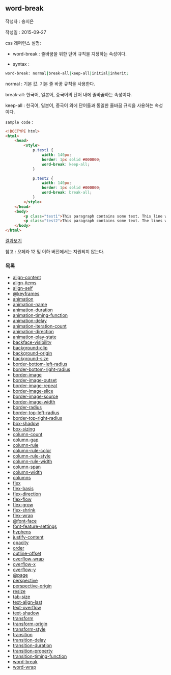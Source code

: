 ## word-break

작성자 : 송지은

작성일 : 2015-09-27

css 레퍼런스 설명: 
 - word-break : 줄바꿈을 위한 단어 규칙을 지정하는 속성이다.

 - syntax : 
```sh 
word-break: normal|break-all|keep-all|initial|inherit;
```

normal : 기본 값. 기본 줄 바꿈 규칙을 사용한다.

break-all: 한국어, 일본어, 중국어의 단어 내에 줄바꿈하는 속성이다.

keep-all : 한국어, 일본어, 중국어 외에 단어들과 동일한 줄바꿈 규칙을 사용하는 속성이다.

`sample code` : 

```html
<!DOCTYPE html>
<html>
	<head>
		<style>
			p.test1 {
			    width: 140px; 
			    border: 1px solid #000000;
			    word-break: keep-all;
			}

			p.test2 {
			    width: 140px; 
			    border: 1px solid #000000;
			    word-break: break-all;
			}
		</style>
	</head>
	<body>
		<p class="test1">This paragraph contains some text. This line will-break-at-hyphens.</p>
		<p class="test2">This paragraph contains some text. The lines will break at any character.</p>
	</body>
</html>
```

[결과보기](http://www.w3schools.com/cssref/tryit.asp?filename=trycss3_word-break)

참고 : 오페라 12 및 이하 버전에서는 지원되지 않는다.

### 목록
* [align-content](align-content.md)
* [align-items](align-items.md)
* [align-self](align-self.md)
* [@keyframes](@keyframes.md)
* [animation](animation.md)
* [animation-name](animation-name.md)
* [animation-duration](animation-duration.md)
* [animation-timing-function](animation-timing-function.md)
* [animation-delay](animation-delay.md)
* [animation-iteration-count](animation-iteration-count.md)
* [animation-direction](animation-direction.md)
* [animation-play-state](animation-play-state.md)
* [backface-visibility](backface-visibility.md)
* [background-clip](background-clip.md)
* [background-origin](background-origin.md)
* [background-size](background-size.md)
* [border-bottom-left-radius](border-bottom-left-radius.md)
* [border-bottom-right-radius](border-bottom-right-radius.md)
* [border-image](border-image.md)
* [border-image-outset](border-image-outset.md)
* [border-image-repeat](border-image-repeat.md)
* [border-image-slice](border-image-slice.md)
* [border-image-source](border-image-source.md)
* [border-image-width](border-image-width.md)
* [border-radius](border-radius.md)
* [border-top-left-radius](border-top-left-radius.md)
* [border-top-right-radius](border-top-right-radius.md)
* [box-shadow](box-shadow.md)
* [box-sizing](box-sizing.md)
* [column-count](column-count.md)
* [column-gap](column-gap.md)
* [column-rule](column-rule.md)
* [column-rule-color](column-rule-color.md)
* [column-rule-style](column-rule-style.md)
* [column-rule-width](column-rule-width.md)
* [column-span](column-span.md)
* [column-width](column-width.md)
* [columns](columns.md)
* [flex](flex.md)
* [flex-basis](flex-basis.md)
* [flex-direction](flex-direction.md)
* [flex-flow](flex-flow.md)
* [flex-grow](flex-grow.md)
* [flex-shrink](flex-shrink.md)
* [flex-wrap](flex-wrap.md)
* [@font-face](@font-face.md)
* [font-feature-settings](font-feature-settings.md)
* [hyphens](hyphens.md)
* [justify-content](justify-content.md)
* [opacity](opacity.md)
* [order](order.md)
* [outline-offset](outline-offset.md)
* [overflow-wrap](overflow-wrap.md)
* [overflow-x](overflow-x.md)
* [overflow-y](overflow-y.md)
* [@page](@page.md)
* [perspective](perspective.md)
* [perspective-origin](perspective-origin.md)
* [resize](resize.md)
* [tab-size](tab-size.md)
* [text-align-last](text-align-last.md)
* [text-overflow](text-overflow.md)
* [text-shadow](text-shadow.md)
* [transform](transform.md)
* [transform-origin](transform-origin.md)
* [transform-style](transform-style.md)
* [transition](transition.md)
* [transition-delay](transition-delay.md)
* [transition-duration](transition-duration.md)
* [transition-property](transition-property.md)
* [transition-timing-function](transition-timing-function.md)
* [word-break](word-break.md)
* [word-wrap](word-wrap.md)
